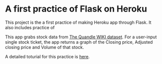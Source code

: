 # A first practice of Flask on Heroku

This project is the a first practice of making Heroku app through Flask.
It also includes practice of 

This app grabs stock data from [The Quandle WIKI dataset](https://www.quandl.com/data/WIKI). 
For a user-input single stock ticket, the app returns a graph of the Closing price, Adjusted closing price and Volume of that stock.

A detailed toturial for this practice is [here](https://github.com/thedataincubator/flask-demo).
